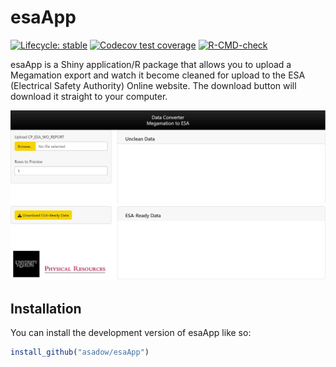 
<!-- README.md is generated from README.Rmd. Please edit that file -->

# esaApp

<!-- badges: start -->

[![Lifecycle:
stable](https://img.shields.io/badge/lifecycle-stable-brightgreen.svg)](https://lifecycle.r-lib.org/articles/stages.html#stable)
[![Codecov test
coverage](https://codecov.io/gh/asadow/esaApp/branch/master/graph/badge.svg)](https://app.codecov.io/gh/asadow/esaApp?branch=master)
[![R-CMD-check](https://github.com/asadow/esaApp/actions/workflows/R-CMD-check.yaml/badge.svg)](https://github.com/asadow/esaApp/actions/workflows/R-CMD-check.yaml)
<!-- badges: end -->

esaApp is a Shiny application/R package that allows you to upload a
Megamation export and watch it become cleaned for upload to the ESA
(Electrical Safety Authority) Online website. The download button will
download it straight to your computer.

![esaApp](./screenshot.jpg)

## Installation

You can install the development version of esaApp like so:

``` r
install_github("asadow/esaApp")
```
